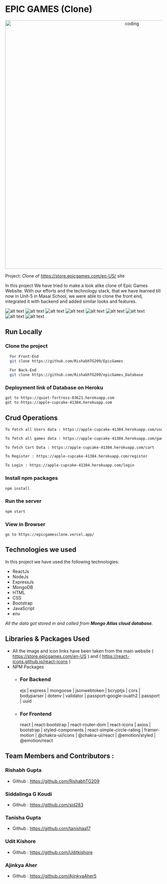 # EPIC GAMES (Clone)

<p align="center"><img alt="coding" width="800" src="https://static.techspot.com/images2/news/bigimage/2022/02/2022-02-21-image-2.jpg"></img></p>

Project: Clone of https://store.epicgames.com/en-US/ site

In this project We have tried to make a look alike clone of Epic Games Website. With our efforts and the technology stack, that we have learned till now in Unit-5 in Masai School, we were able to clone the front end, integrated it with backend and added similar looks and features.

![alt text](https://github.com/RishabhTG209/epicGames_Database/blob/main/src/gameadmin/EpicGames_Screenshots/epic1.png?raw=true)
![alt text](https://github.com/RishabhTG209/epicGames_Database/blob/main/src/gameadmin/EpicGames_Screenshots/epic2.png?raw=true)
![alt text](https://github.com/RishabhTG209/epicGames_Database/blob/main/src/gameadmin/EpicGames_Screenshots/epic3.png?raw=true)
![alt text](https://github.com/RishabhTG209/epicGames_Database/blob/main/src/gameadmin/EpicGames_Screenshots/epic4.png?raw=true)
![alt text](https://github.com/RishabhTG209/epicGames_Database/blob/main/src/gameadmin/EpicGames_Screenshots/epic5.png?raw=true)
![alt text](https://github.com/RishabhTG209/epicGames_Database/blob/main/src/gameadmin/EpicGames_Screenshots/epic6.png?raw=true)
![alt text](https://github.com/RishabhTG209/epicGames_Database/blob/main/src/gameadmin/EpicGames_Screenshots/epic7.png?raw=true)
![alt text](https://github.com/RishabhTG209/epicGames_Database/blob/main/src/gameadmin/EpicGames_Screenshots/epic8.png?raw=true)
![alt text](https://github.com/RishabhTG209/epicGames_Database/blob/main/src/gameadmin/EpicGames_Screenshots/epic9.png?raw=true)

## Run Locally

### Clone the project

```bash
  For Front-End
  git clone https://github.com/RishabhTG209/EpicGames
  
  For Back-End
  git clone https://github.com/RishabhTG209/epicGames_Database
```

### Deployment link of Database on Heroku
```bash
got to https://quiet-fortress-03621.herokuapp.com
got to https://apple-cupcake-41384.herokuapp.com
```

## Crud Operations
```bash
To fetch all Users data : https://apple-cupcake-41384.herokuapp.com/user
```
```bash
To fetch all games data : https://apple-cupcake-41384.herokuapp.com/games
```
```bash
To fetch Cart Data : https://apple-cupcake-41384.herokuapp.com/cart
```
```bash
To Register : https://apple-cupcake-41384.herokuapp.com/register
```
```bash
To Login : https://apple-cupcake-41384.herokuapp.com/login
```

### Install npm packages
```bash
npm install
```

### Run the server
```bash
npm start
```

### View in Browser
```
go to https://epicgamesclone.vercel.app/
```

## Technologies we used

In this project we have used the following technologies:

- ReactJs
- NodeJs
- ExpressJs
- MongoDB
- HTML
- CSS
- Bootstrap
- JavaScript
- env

*All the data got stored in and called from **Mongo Atlas cloud database**.*

## Libraries & Packages Used

- All the image and icon links have been taken from the main website ( https://store.epicgames.com/en-US ) and  ( https://react-icons.github.io/react-icons )
- NPM Packages
    - ### For Backend
      ejs | express | mongoose | jsonwebtoken | bcryptjs | cors | bodyparser | dotenv | validator | passport-google-ouath2 | passport | uuid
    - ### For Frontend
      react | react-bootstrap | react-router-dom | react-icons | axios | bootstrap | styled-components | react-simple-circle-rating | framer-motion | 
      @chakra-ui/icons | @chakra-ui/react | @emotion/styled | @emotion/react

## Team Members and Contributors :

### Rishabh Gupta
- Github : https://github.com/RishabhTG209

### Siddalinga G Koudi
- Github :  https://github.com/sid283

### Tanisha Gupta
- Github : https://github.com/tanishaa17

### Udit Kishore
- Github : https://github.com/Uditkishore

### Ajinkya Aher
- Github : https://github.com/AjinkyaAher5

